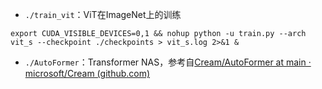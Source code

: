 - ```./train_vit```：ViT在ImageNet上的训练

```
export CUDA_VISIBLE_DEVICES=0,1 && nohup python -u train.py --arch vit_s --checkpoint ./checkpoints > vit_s.log 2>&1 &
```

- ```./AutoFormer```：Transformer NAS，参考自[Cream/AutoFormer at main · microsoft/Cream (github.com)](https://github.com/microsoft/Cream/tree/main/AutoFormer)

